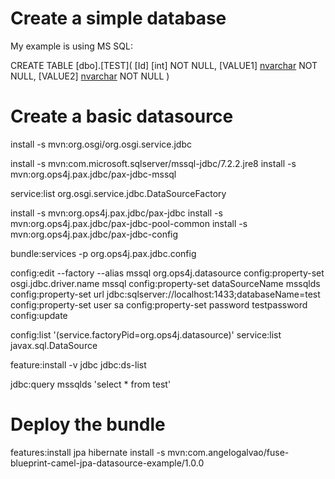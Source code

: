 # Create a simple database

My example is using MS SQL:

CREATE TABLE [dbo].[TEST](
	[Id] [int] NOT NULL,
	[VALUE1] [nvarchar](50) NOT NULL,
	[VALUE2] [nvarchar](50) NOT NULL
) 

# Create a basic datasource

install -s mvn:org.osgi/org.osgi.service.jdbc

install -s mvn:com.microsoft.sqlserver/mssql-jdbc/7.2.2.jre8
install -s mvn:org.ops4j.pax.jdbc/pax-jdbc-mssql

service:list org.osgi.service.jdbc.DataSourceFactory

install -s mvn:org.ops4j.pax.jdbc/pax-jdbc
install -s mvn:org.ops4j.pax.jdbc/pax-jdbc-pool-common
install -s mvn:org.ops4j.pax.jdbc/pax-jdbc-config
 
bundle:services -p org.ops4j.pax.jdbc.config

config:edit --factory --alias mssql org.ops4j.datasource
config:property-set osgi.jdbc.driver.name mssql
config:property-set dataSourceName mssqlds
config:property-set url jdbc:sqlserver://localhost:1433;databaseName=test
config:property-set user sa
config:property-set password testpassword
config:update

config:list '(service.factoryPid=org.ops4j.datasource)'
service:list javax.sql.DataSource

feature:install -v jdbc
jdbc:ds-list

jdbc:query mssqlds 'select * from test'


# Deploy the bundle 

features:install jpa hibernate
install -s mvn:com.angelogalvao/fuse-blueprint-camel-jpa-datasource-example/1.0.0
